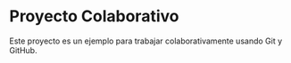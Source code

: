 # Proyecto Colaborativo
Este proyecto es un ejemplo para trabajar colaborativamente usando Git y GitHub.
